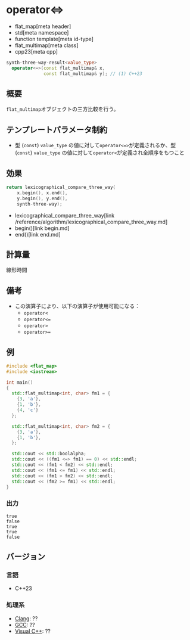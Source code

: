 # operator<=>
* flat_map[meta header]
* std[meta namespace]
* function template[meta id-type]
* flat_multimap[meta class]
* cpp23[meta cpp]

```cpp
synth-three-way-result<value_type>
  operator<=>(const flat_multimap& x,
              const flat_multimap& y); // (1) C++23
```

## 概要
`flat_multimap`オブジェクトの三方比較を行う。


## テンプレートパラメータ制約
- 型 (`const`) `value_type` の値に対して`operator<=>`が定義されるか、型 (`const`) `value_type` の値に対して`operator<`が定義され全順序をもつこと


## 効果
```cpp
return lexicographical_compare_three_way(
    x.begin(), x.end(),
    y.begin(), y.end(),
    synth-three-way);
```
* lexicographical_compare_three_way[link /reference/algorithm/lexicographical_compare_three_way.md]
* begin()[link begin.md]
* end()[link end.md]


## 計算量
線形時間


## 備考
- この演算子により、以下の演算子が使用可能になる：
    - `operator<`
    - `operator<=`
    - `operator>`
    - `operator>=`


## 例
```cpp example
#include <flat_map>
#include <iostream>

int main()
{
  std::flat_multimap<int, char> fm1 = {
    {3, 'a'},
    {1, 'b'},
    {4, 'c'}
  };

  std::flat_multimap<int, char> fm2 = {
    {3, 'a'},
    {1, 'b'},
  };

  std::cout << std::boolalpha;
  std::cout << ((fm1 <=> fm1) == 0) << std::endl;
  std::cout << (fm1 < fm2) << std::endl;
  std::cout << (fm1 <= fm1) << std::endl;
  std::cout << (fm1 > fm2) << std::endl;
  std::cout << (fm2 >= fm1) << std::endl;
}
```

### 出力
```
true
false
true
true
false
```

## バージョン
### 言語
- C++23

### 処理系
- [Clang](/implementation.md#clang): ??
- [GCC](/implementation.md#gcc): ??
- [Visual C++](/implementation.md#visual_cpp): ??
